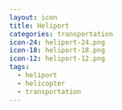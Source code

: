 ```yaml
---
layout: icon
title: Heliport
categories: transportation
icon-24: heliport-24.png
icon-18: heliport-18.png
icon-12: heliport-12.png
tags:
  - heliport
  - helicopter
  - transportation
---
```

